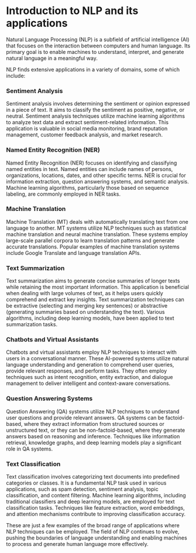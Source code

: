 # Introduction to NLP and its applications
Natural Language Processing (NLP) is a subfield of artificial intelligence (AI) that focuses on the interaction between computers and human language. Its primary goal is to enable machines to understand, interpret, and generate natural language in a meaningful way.

NLP finds extensive applications in a variety of domains, some of which include:

### Sentiment Analysis
Sentiment analysis involves determining the sentiment or opinion expressed in a piece of text. It aims to classify the sentiment as positive, negative, or neutral. Sentiment analysis techniques utilize machine learning algorithms to analyze text data and extract sentiment-related information. This application is valuable in social media monitoring, brand reputation management, customer feedback analysis, and market research.

### Named Entity Recognition (NER)
Named Entity Recognition (NER) focuses on identifying and classifying named entities in text. Named entities can include names of persons, organizations, locations, dates, and other specific terms. NER is crucial for information extraction, question answering systems, and semantic analysis. Machine learning algorithms, particularly those based on sequence labeling, are commonly employed in NER tasks.

### Machine Translation
Machine Translation (MT) deals with automatically translating text from one language to another. MT systems utilize NLP techniques such as statistical machine translation and neural machine translation. These systems employ large-scale parallel corpora to learn translation patterns and generate accurate translations. Popular examples of machine translation systems include Google Translate and language translation APIs.

### Text Summarization
Text summarization aims to generate concise summaries of longer texts while retaining the most important information. This application is beneficial when dealing with large volumes of text, as it helps users quickly comprehend and extract key insights. Text summarization techniques can be extractive (selecting and merging key sentences) or abstractive (generating summaries based on understanding the text). Various algorithms, including deep learning models, have been applied to text summarization tasks.

### Chatbots and Virtual Assistants
Chatbots and virtual assistants employ NLP techniques to interact with users in a conversational manner. These AI-powered systems utilize natural language understanding and generation to comprehend user queries, provide relevant responses, and perform tasks. They often employ techniques such as intent recognition, entity extraction, and dialogue management to deliver intelligent and context-aware conversations.

### Question Answering Systems
Question Answering (QA) systems utilize NLP techniques to understand user questions and provide relevant answers. QA systems can be factoid-based, where they extract information from structured sources or unstructured text, or they can be non-factoid-based, where they generate answers based on reasoning and inference. Techniques like information retrieval, knowledge graphs, and deep learning models play a significant role in QA systems.

### Text Classification
Text classification involves categorizing text documents into predefined categories or classes. It is a fundamental NLP task used in various applications, such as spam detection, sentiment analysis, topic classification, and content filtering. Machine learning algorithms, including traditional classifiers and deep learning models, are employed for text classification tasks. Techniques like feature extraction, word embeddings, and attention mechanisms contribute to improving classification accuracy.

These are just a few examples of the broad range of applications where NLP techniques can be employed. The field of NLP continues to evolve, pushing the boundaries of language understanding and enabling machines to process and generate human language more effectively.